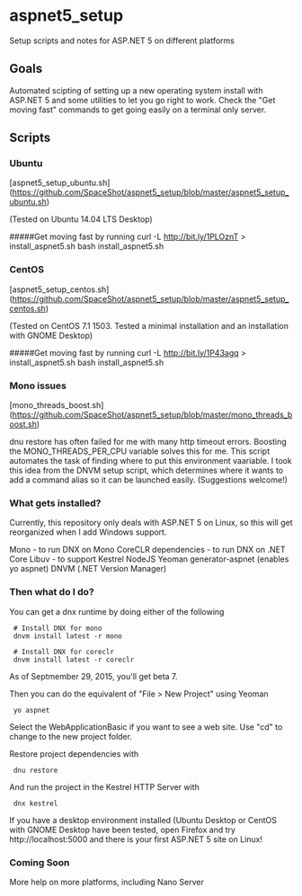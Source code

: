 # aspnet5_setup
Setup scripts and notes for ASP.NET 5 on different platforms

## Goals
Automated scipting of setting up a new operating system install with ASP.NET 5 and some utilities to let you go right to work.
Check the "Get moving fast" commands to get going easily on a terminal only server.

## Scripts

### Ubuntu 
[aspnet5_setup_ubuntu.sh] (https://github.com/SpaceShot/aspnet5_setup/blob/master/aspnet5_setup_ubuntu.sh)

(Tested on Ubuntu 14.04 LTS Desktop)

#####Get moving fast by running
     curl -L http://bit.ly/1PLOznT > install_aspnet5.sh
     bash install_aspnet5.sh

### CentOS 
[aspnet5_setup_centos.sh] (https://github.com/SpaceShot/aspnet5_setup/blob/master/aspnet5_setup_centos.sh)

(Tested on CentOS 7.1 1503.  Tested a minimal installation and an installation with GNOME Desktop)

#####Get moving fast by running
     curl -L http://bit.ly/1P43agq > install_aspnet5.sh
     bash install_aspnet5.sh

### Mono issues
[mono_threads_boost.sh] (https://github.com/SpaceShot/aspnet5_setup/blob/master/mono_threads_boost.sh)

dnu restore has often failed for me with many http timeout errors.  Boosting the MONO_THREADS_PER_CPU variable solves this for me.  This script automates the task of finding where to put this environment vaariable.  I took this idea from the DNVM setup script, which determines where it wants to add a command alias so it can be launched easily.  (Suggestions welcome!)

### What gets installed?
Currently, this repository only deals with ASP.NET 5 on Linux, so this will get reorganized when I add Windows support.

Mono - to run DNX on Mono
CoreCLR dependencies - to run DNX on .NET Core
Libuv - to support Kestrel
NodeJS
Yeoman
generator-aspnet (enables yo aspnet)
DNVM (.NET Version Manager)

### Then what do I do?
You can get a dnx runtime by doing either of the following

     # Install DNX for mono
     dnvm install latest -r mono

     # Install DNX for coreclr
     dnvm install latest -r coreclr

As of Septmember 29, 2015, you'll get beta 7.

Then you can do the equivalent of "File > New Project" using Yeoman

     yo aspnet
     
Select the WebApplicationBasic if you want to see a web site.  Use "cd" to change to the new project folder.

Restore project dependencies with

     dnu restore
     
And run the project in the Kestrel HTTP Server with

     dnx kestrel
     
If you have a desktop environment installed (Ubuntu Desktop or CentOS with GNOME Desktop have been tested, open Firefox and try http://localhost:5000 and there is your first ASP.NET 5 site on Linux!

### Coming Soon
More help on more platforms, including Nano Server
